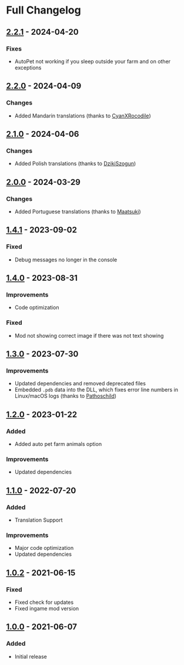 # Full Changelog

## [2.2.1] - 2024-04-20

### Fixes

- AutoPet not working if you sleep outside your farm and on other exceptions

## [2.2.0] - 2024-04-09

### Changes

- Added Mandarin translations (thanks to [CyanXRocodile](https://github.com/CyanXRocodile))

## [2.1.0] - 2024-04-06

### Changes

- Added Polish translations (thanks to [DzikiSzogun](https://github.com/DzikiSzogun))


## [2.0.0] - 2024-03-29

### Changes

- Added Portuguese translations (thanks to [Maatsuki](https://www.nexusmods.com/stardewvalley/users/59340891))


## [1.4.1] - 2023-09-02

### Fixed

- Debug messages no longer in the console

## [1.4.0] - 2023-08-31

### Improvements

- Code optimization

### Fixed

- Mod not showing correct image if there was not text showing

## [1.3.0] - 2023-07-30

### Improvements

- Updated dependencies and removed deprecated files
- Embedded `.pdb` data into the DLL, which fixes error line numbers in Linux/macOS logs (thanks to [Pathoschild](https://github.com/Pathoschild))

## [1.2.0] - 2023-01-22

### Added

- Added auto pet farm animals option

### Improvements

- Updated dependencies

## [1.1.0] - 2022-07-20

### Added

- Translation Support

### Improvements

- Major code optimization
- Updated dependencies

## [1.0.2] - 2021-06-15

### Fixed

- Fixed check for updates
- Fixed ingame mod version

## [1.0.0] - 2021-06-07

### Added

- Initial release

[Unreleased]: https://github.com/thespbgamer/LovedLabelsRedux/compare/v2.2.1...HEAD
[2.2.1]: https://github.com/thespbgamer/LovedLabelsRedux/releases/tag/2.2.1
[2.2.0]: https://github.com/thespbgamer/LovedLabelsRedux/releases/tag/2.2.0
[2.1.0]: https://github.com/thespbgamer/LovedLabelsRedux/releases/tag/2.1.0
[2.0.0]: https://github.com/thespbgamer/LovedLabelsRedux/releases/tag/2.0.0
[1.4.1]: https://github.com/thespbgamer/LovedLabelsRedux/releases/tag/1.4.1
[1.4.0]: https://github.com/thespbgamer/LovedLabelsRedux/releases/tag/1.4.0
[1.3.0]: https://github.com/thespbgamer/LovedLabelsRedux/releases/tag/1.3.0
[1.2.0]: https://github.com/thespbgamer/LovedLabelsRedux/releases/tag/1.2.0
[1.1.0]: https://github.com/thespbgamer/LovedLabelsRedux/releases/tag/1.1.0
[1.0.2]: https://github.com/thespbgamer/LovedLabelsRedux/releases/tag/1.0.2
[1.0.0]: https://github.com/thespbgamer/LovedLabelsRedux/releases/tag/1.0.0
